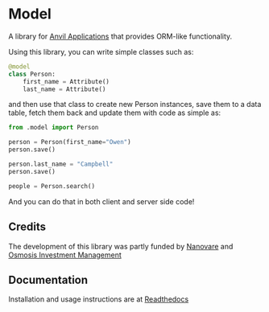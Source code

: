 # Model
A library for [Anvil Applications](https://anvil.works) that provides ORM-like
functionality.

Using this library, you can write simple classes such as:

```python
@model
class Person:
    first_name = Attribute()
    last_name = Attribute()
```

and then use that class to create new Person instances, save them to a data table, 
fetch them back and update them with code as simple as:

```python
from .model import Person

person = Person(first_name="Owen")
person.save()

person.last_name = "Campbell"
person.save()

people = Person.search()
```

And you can do that in both client and server side code!

## Credits
The development of this library was partly funded by [Nanovare](https://www.mojofertility.co)
and [Osmosis Investment Management](https://www.osmosisim.com/)

## Documentation
Installation and usage instructions are at [Readthedocs](https://anvil-model.readthedocs.io/en/latest/)

